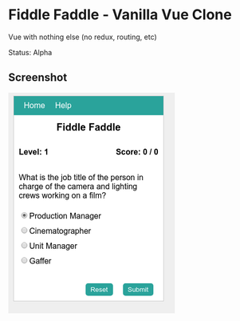 # Fiddle Faddle - Vanilla Vue Clone

Vue with nothing else (no redux, routing, etc)

Status: Alpha


## Screenshot

![Fiddle Faddle Vanilla Vue](screenshot.png?raw=true "Fiddle Faddle Vanilla Vue")
